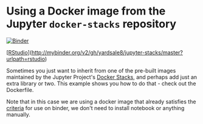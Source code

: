 # Using a Docker image from the Jupyter `docker-stacks` repository

[![Binder](https://mybinder.org/badge.svg)](https://mybinder.org/v2/gh/yardsale8/jupyter-stacks/master)

[[RStudio](https://mybinder.org/badge.svg)](http://mybinder.org/v2/gh/yardsale8/jupyter-stacks/master?urlpath=rstudio)

Sometimes you just want to inherit from one of the pre-built images
maintained by the Jupyter Project's [Docker Stacks](https://github.com/jupyter/docker-stacks),
and perhaps add just an extra library or two. This example shows you how
to do that - check out the Dockerfile.

Note that in this case we are using a docker image that already satisfies
the [criteria](http://mybinder.readthedocs.io/en/latest/dockerfile.html#preparing-your-dockerfile)
for use on binder, we don't need to install notebook or anything manually.
